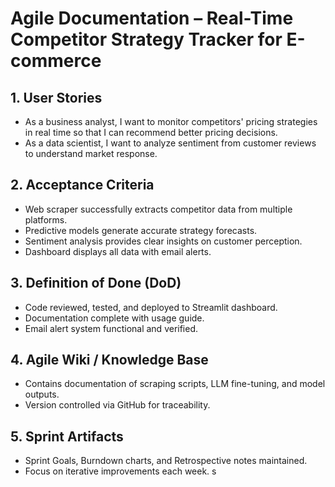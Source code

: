 
# Agile Documentation – Real-Time Competitor Strategy Tracker for E-commerce

## 1. User Stories
- As a business analyst, I want to monitor competitors' pricing strategies in real time so that I can recommend better pricing decisions.
- As a data scientist, I want to analyze sentiment from customer reviews to understand market response.

## 2. Acceptance Criteria
- Web scraper successfully extracts competitor data from multiple platforms.
- Predictive models generate accurate strategy forecasts.
- Sentiment analysis provides clear insights on customer perception.
- Dashboard displays all data with email alerts.

## 3. Definition of Done (DoD)
- Code reviewed, tested, and deployed to Streamlit dashboard.
- Documentation complete with usage guide.
- Email alert system functional and verified.

## 4. Agile Wiki / Knowledge Base
- Contains documentation of scraping scripts, LLM fine-tuning, and model outputs.
- Version controlled via GitHub for traceability.

## 5. Sprint Artifacts
- Sprint Goals, Burndown charts, and Retrospective notes maintained.
- Focus on iterative improvements each week.
s